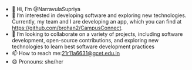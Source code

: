 - 👋 Hi, I’m @NarravulaSupriya
- 👀 I’m interested in developing software and exploring new technologies. Currently, my team and I are developing an app, which you can find at https://github.com/brohan2/CampusConnect.
- 💞️ I’m looking to collaborate on a variety of projects, including software development, open-source contributions, and exploring new technologies to learn best software development practices
- 📫 How to reach me:21r11a6631@gcet.edu.in
- 😄 Pronouns: she/her

<!---
NarravulaSupriya/NarravulaSupriya is a ✨ special ✨ repository because its `README.md` (this file) appears on your GitHub profile.
You can click the Preview link to take a look at your changes.
--->
